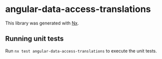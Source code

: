 # angular-data-access-translations

This library was generated with [Nx](https://nx.dev).

## Running unit tests

Run `nx test angular-data-access-translations` to execute the unit tests.
